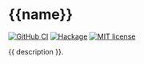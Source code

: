 # {{name}}

[![GitHub CI](https://github.com/hughjfchen/{{name}}/workflows/nix-ci/badge.svg)](https://github.com/hughjfchen/{{name}}/actions)
[![Hackage](https://img.shields.io/hackage/v/{{name}}.svg?logo=haskell)](https://hackage.haskell.org/package/{{name}})
[![MIT license](https://img.shields.io/badge/license-MIT-blue.svg)](LICENSE)

{{ description }}.
